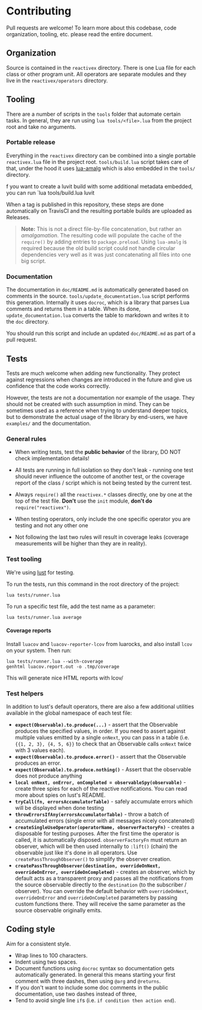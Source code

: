 # Contributing

Pull requests are welcome! To learn more about this codebase, code organization, tooling, etc. please read the entire document.

## Organization

Source is contained in the `reactivex` directory.  There is one Lua file for each class or other program unit. All operators are separate modules and they live in the `reactivex/operators` directory.

## Tooling

There are a number of scripts in the `tools` folder that automate certain tasks.  In general, they are run using `lua tools/<file>.lua` from the project root and take no arguments.

### Portable release

Everything in the `reactivex` directory can be combined into a single portable `reactivex.lua` file in the project root. `tools/build.lua` script takes care of that, under the hood it uses [lua-amalg](https://github.com/siffiejoe/lua-amalg) which is also embedded in the `tools/` directory. 

f you want to create a luvit build with some additional metadata embedded, you can run `lua tools/build.lua luvit

When a tag is published in this repository, these steps are done automatically on TravisCI and the resulting portable builds are uploaded as Releases.

> **Note:** This is not a direct file-by-file concatenation, but rather an *amalgamation*. The resulting code will populate the cache of the `require()` by adding entries to `package.preload`. Using `lua-amalg` is required because the old build script could not handle circular dependencies very well as it was just concatenating all files into one big script.

### Documentation
The documentation in `doc/README.md` is automatically generated based on comments in the source. `tools/update_documentation.lua` script performs this generation. Internally it uses `docroc`, which is a library that parses Lua comments and returns them in a table. When its done, `update_documentation.lua` converts the table to markdown and writes it to the `doc` directory.

You should run this script and include an updated `doc/README.md` as part of a pull request.

## Tests

Tests are much welcome when adding new functionality. They protect against regressions when changes are introduced in the future and give us confidence that the code works correctly. 

However, the tests are not a documentation nor example of the usage. They should not be created with such assumption in mind. They can be sometimes used as a reference when trying to understand deeper topics, but to demonstrate the actual usage of the library by end-users, we have `examples/` and the documentation. 

### General rules

- When writing tests, test the **public behavior** of the library, DO NOT check implementation details!

- All tests are running in full isolation so they don't leak - running one test should never influence the outcome of another test, or the coverage report of the class / script which is not being tested by the current test. 

- Always `require()` all the `reactivex.*` classes directly, one by one at the top of the test file. **Don't** use the `init` module, **don't do** `require("reactivex")`. 

- When testing operators, only include the one specific operator you are testing and not any other one
- Not following the last two rules will result in coverage leaks (coverage measurements will be higher than they are in reality).

### Test tooling
We're using [lust](https://github.com/bjornbytes/lust) for testing.

To run the tests, run this command in the root directory of the project:

```
lua tests/runner.lua
```

To run a specific test file, add the test name as a parameter:

```
lua tests/runner.lua average
```


#### Coverage reports

Install  `luacov` and `luacov-reporter-lcov` from luarocks, and also install `lcov` on your system. Then run:

```
lua tests/runner.lua --with-coverage
genhtml luacov.report.out -o .tmp/coverage
```

This will generate nice HTML reports with lcov/

### Test helpers

In addition to lust's default operators, there are also a few additional utilities available in the global namespace of each test file:

- **`expect(Observable).to.produce(...)`** -  assert that the Observable produces the specified values, in order.  If you need to assert against multiple values emitted by a single `onNext`, you can pass in a table (i.e. `{{1, 2, 3}, {4, 5, 6}}` to check that an Observable calls `onNext` twice with 3 values each).
- **`expect(Observable).to.produce.error()`** - assert that the Observable produces an error.
- **`expect(Observable).to.produce.nothing()`** - Assert that the observable does not produce anything
- **`local onNext, onError, onCompleted = observableSpy(observable)`** - create three spies for each of the reactive notifications. You can read more about spies on lust's README.
- **`tryCall(fn, errorsAccumulatorTable)`** - safely accumulate errors which will be displayed when done testing
- **`throwErrorsIfAny(errorsAccumulatorTable)`** - throw a batch of accumulated errors (single error with all messages nicely concatenated)
- **`createSingleUseOperator(operatorName, observerFactoryFn)`** -  creates a disposable for testing purposes. After the first time the operator is called, it is automatically disposed. `observerFactoryFn` must return an observer, which will be then used internally to `:lift()` (chain) the observable just like it's done in all operators. Use `createPassThroughObserver()` to simplify the observer creation.
- **`createPassThroughObserver(destination, overrideOnNext, overrideOnError, overrideOnCompleted)`** - creates an observer, which by default acts as a transparent proxy and passes all the notifications from the source observable directly to the `destination` (to the subscriber / observer). You can override the default behavior with `overrideOnNext`, `overrideOnError` and `overrideOnCompleted` parameters by passing custom functions there. They will receive the same parameter as the source observable originally emits.

## Coding style

Aim for a consistent style.

- Wrap lines to 100 characters.
- Indent using two spaces.
- Document functions using `docroc` syntax so documentation gets automatically generated.  In general this means starting your first comment with three dashes, then using `@arg` and `@returns`.
- If you don't want to include some doc comments in the public documentation, use two dashes instead of three,
- Tend to avoid single line `if`s (i.e. `if condition then action end`).
